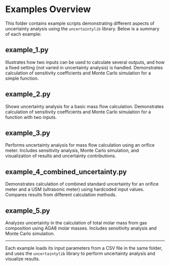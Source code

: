 # Examples Overview

This folder contains example scripts demonstrating different aspects of uncertainty analysis using the `uncertaintylib` library. Below is a summary of each example:

## example_1.py
Illustrates how two inputs can be used to calculate several outputs, and how a fixed setting (not varied in uncertainty analysis) is handled. Demonstrates calculation of sensitivity coefficients and Monte Carlo simulation for a simple function.

## example_2.py
Shows uncertainty analysis for a basic mass flow calculation. Demonstrates calculation of sensitivity coefficients and Monte Carlo simulation for a function with two inputs.

## example_3.py
Performs uncertainty analysis for mass flow calculation using an orifice meter. Includes sensitivity analysis, Monte Carlo simulation, and visualization of results and uncertainty contributions.

## example_4_combined_uncertainty.py
Demonstrates calculation of combined standard uncertainty for an orifice meter and a USM (ultrasonic meter) using hardcoded input values. Compares results from different calculation methods.

## example_5.py
Analyzes uncertainty in the calculation of total molar mass from gas composition using AGA8 molar masses. Includes sensitivity analysis and Monte Carlo simulation.

---
Each example loads its input parameters from a CSV file in the same folder, and uses the `uncertaintylib` library to perform uncertainty analysis and visualize results.
